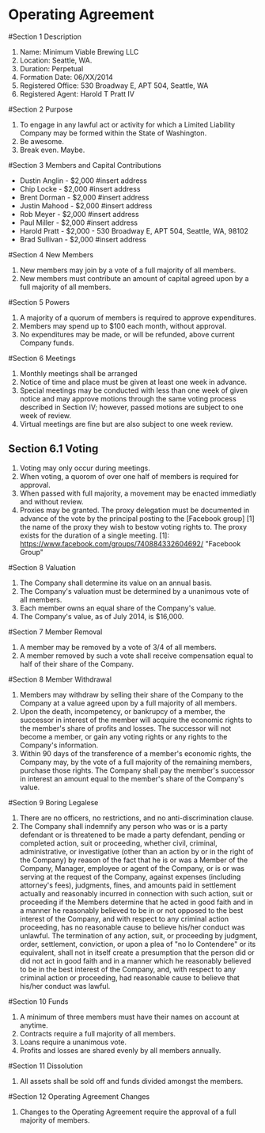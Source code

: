 Operating Agreement
===================

#Section 1 Description
1. Name: Minimum Viable Brewing LLC
2. Location: Seattle, WA.
3. Duration: Perpetual
4. Formation Date: 06/XX/2014
5. Registered Office: 530 Broadway E, APT 504, Seattle, WA
6. Registered Agent: Harold T Pratt IV

#Section 2 Purpose
1. To engage in any lawful act or activity for which a Limited Liability Company may be formed within the State of Washington.
2. Be awesome.
3. Break even. Maybe.

#Section 3 Members and Capital Contributions
+ Dustin Anglin - $2,000 #insert address
+ Chip Locke - $2,000 #insert address
+ Brent Dorman - $2,000 #insert address
+ Justin Mahood - $2,000 #insert address
+ Rob Meyer - $2,000 #insert address
+ Paul Miller - $2,000 #insert address
+ Harold Pratt - $2,000 - 530 Broadway E, APT 504, Seattle, WA, 98102
+ Brad Sullivan - $2,000 #insert address

#Section 4 New Members
1. New members may join by a vote of a full majority of all members.
2. New members must contribute an amount of capital agreed upon by a full majority of all members.

#Section 5 Powers
1. A majority of a quorum of members is required to approve expenditures.
2. Members may spend up to $100 each month, without approval.
3. No expenditures may be made, or will be refunded, above current Company funds.

#Section 6 Meetings
1. Monthly meetings shall be arranged
2. Notice of time and place must be given at least one week in advance.
3. Special meetings may be conducted with less than one week of given notice and may approve motions through the same voting process described in Section IV; however, passed motions are subject to one week of review.
4. Virtual meetings are fine but are also subject to one week review.

## Section 6.1 Voting
1. Voting may only occur during meetings.
2. When voting, a quorom of over one half of members is required for approval.
3. When passed with full majority, a movement may be enacted immediatly and without review.
4. Proxies may be granted. The proxy delegation must be documented in advance of the vote by the principal posting to the [Facebook group] [1] the name of the proxy they wish to bestow voting rights to. The proxy exists for the duration of a single meeting.
[1]: https://www.facebook.com/groups/740884332604692/ "Facebook Group"

#Section 8 Valuation
1. The Company shall determine its value on an annual basis.
2. The Company's valuation must be determined by a unanimous vote of all members.
3. Each member owns an equal share of the Company's value.
4. The Company's value, as of July 2014, is $16,000.

#Section 7 Member Removal 
1. A member may be removed by a vote of 3/4 of all members.
2. A member removed by such a vote shall receive compensation equal to half of their share of the Company.

#Section 8 Member Withdrawal
1. Members may withdraw by selling their share of the Company to the Company at a value agreed upon by a full majority of all members.
2. Upon the death, incompetency, or bankrupcy of a member, the successor in interest of the member will acquire the economic rights to the member's share of profits and losses. The successor will not become a member, or gain any voting rights or any rights to the Company's information.
3. Within 90 days of the transference of a member's economic rights, the Company may, by the vote of a full majority of the remaining members, purchase those rights. The Company shall pay the member's successor in interest an amount equal to the member's share of the Company's value.

#Section 9 Boring Legalese
1. There are no officers, no restrictions, and no anti-discrimination clause.
2. The Company shall indemnify any person who was or is a party defendant or is threatened to be made a party defendant, pending or completed action, suit or proceeding, whether civil, criminal, administrative, or investigative (other than an action by or in the right of the Company) by reason of the fact that he is or was a Member of the Company, Manager, employee or agent of the Company, or is or was serving at the request of the Company, against expenses (including attorney's fees), judgments, fines, and amounts paid in settlement actually and reasonably incurred in connection with such action, suit or proceeding if the Members determine that he acted in good faith and in a manner he reasonably believed to be in or not opposed to the best interest of the Company, and with respect to any criminal action proceeding, has no reasonable cause to believe his/her conduct was unlawful.  The termination of any action, suit, or proceeding by judgment, order, settlement, conviction, or upon a plea of "no lo Contendere" or its equivalent, shall not in itself create a presumption that the person did or did not act in good faith and in a manner which he reasonably believed to be in the best interest of the Company, and, with respect to any criminal action or proceeding, had reasonable cause to believe that his/her conduct was lawful.

#Section 10 Funds
1. A minimum of three members must have their names on account at anytime.
2. Contracts require a full majority of all members.
3. Loans require a unanimous vote.
4. Profits and losses are shared evenly by all members annually.

#Section 11 Dissolution
1. All assets shall be sold off and funds divided amongst the members.

#Section 12 Operating Agreement Changes
1. Changes to the Operating Agreement require the approval of a full majority of members.

